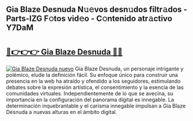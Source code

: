 ## Gia Blaze Desnuda N𝚞𝚎vos desn𝚞dos filtr𝚊dos - Parts-IZG F𝚘tos vid𝚎o - C𝚘ntenido atr𝚊ctivo Y7DaM

# <h2><a href="http://mbc39o.tromn.icu/?c=Gia+Blaze+Desnuda">🔗👉👉👉 Gia Blaze Desnuda 🔗🔗</a></h2>

[![Gia Blaze Desnuda nuevo](https://i.imgur.com/pEAQMta.gif)](http://mbc39o.tromn.icu/?c=Gia+Blaze+Desnuda)
Gia Blaze Desnuda, un personaje intrigante y polémico, elude la definición fácil. Su enfoque único para construir una presencia en la web ha atraído y ofendido a los seguidores, estimulando debates sobre la expresión artística, el consentimiento y la esencia de las comunidades virtuales. Independientemente de lo que se avecina, su importancia en la configuración del panorama digital es innegable. La determinación inquebrantable y el carisma innegable impulsan a Gia Blaze Desnuda a nuevas alturas en el ámbito digital.
